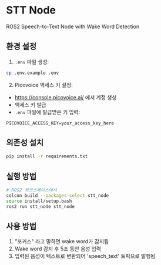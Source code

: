 # STT Node

ROS2 Speech-to-Text Node with Wake Word Detection

## 환경 설정

1. `.env` 파일 생성:
```bash
cp .env.example .env
```

2. Picovoice 액세스 키 설정:
- https://console.picovoice.ai/ 에서 계정 생성
- 액세스 키 발급
- `.env` 파일에 발급받은 키 입력:
```
PICOVOICE_ACCESS_KEY=your_access_key_here
```

## 의존성 설치

```bash
pip install -r requirements.txt
```

## 실행 방법

```bash
# ROS2 워크스페이스에서
colcon build --packages-select stt_node
source install/setup.bash
ros2 run stt_node stt_node
```

## 사용 방법

1. "포커스" 라고 말하면 wake word가 감지됨
2. Wake word 감지 후 5초 동안 음성 입력
3. 입력된 음성이 텍스트로 변환되어 'speech_text' 토픽으로 발행됨 